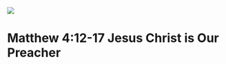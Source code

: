 <img class="intro-right" src="/images/art-matthew.jpg">

# Matthew 4:12-17 Jesus Christ is Our Preacher
